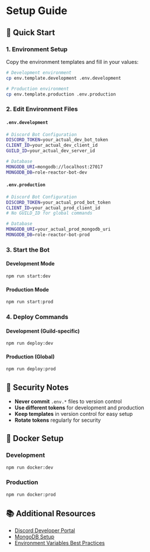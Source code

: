# Setup Guide

## 🚀 Quick Start

### 1. Environment Setup

Copy the environment templates and fill in your values:

```bash
# Development environment
cp env.template.development .env.development

# Production environment
cp env.template.production .env.production
```

### 2. Edit Environment Files

#### `.env.development`

```bash
# Discord Bot Configuration
DISCORD_TOKEN=your_actual_dev_bot_token
CLIENT_ID=your_actual_dev_client_id
GUILD_ID=your_actual_dev_server_id

# Database
MONGODB_URI=mongodb://localhost:27017
MONGODB_DB=role-reactor-bot-dev
```

#### `.env.production`

```bash
# Discord Bot Configuration
DISCORD_TOKEN=your_actual_prod_bot_token
CLIENT_ID=your_actual_prod_client_id
# No GUILD_ID for global commands

# Database
MONGODB_URI=your_actual_prod_mongodb_uri
MONGODB_DB=role-reactor-bot-prod
```

### 3. Start the Bot

#### Development Mode

```bash
npm run start:dev
```

#### Production Mode

```bash
npm run start:prod
```

### 4. Deploy Commands

#### Development (Guild-specific)

```bash
npm run deploy:dev
```

#### Production (Global)

```bash
npm run deploy:prod
```

## 🔐 Security Notes

- **Never commit** `.env.*` files to version control
- **Use different tokens** for development and production
- **Keep templates** in version control for easy setup
- **Rotate tokens** regularly for security

## 🐳 Docker Setup

### Development

```bash
npm run docker:dev
```

### Production

```bash
npm run docker:prod
```

## 📚 Additional Resources

- [Discord Developer Portal](https://discord.com/developers/applications)
- [MongoDB Setup](https://docs.mongodb.com/manual/installation/)
- [Environment Variables Best Practices](https://12factor.net/config)
